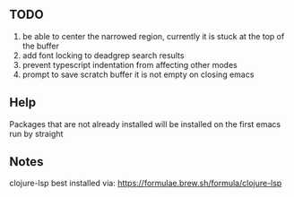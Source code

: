 
## TODO
1. be able to center the narrowed region, currently it is stuck at the top of the buffer
2. add font locking to deadgrep search results
3. prevent typescript indentation from affecting other modes
4. prompt to save scratch buffer it is not empty on closing emacs

## Help
Packages that are not already installed will be installed on the first emacs run by straight


## Notes

clojure-lsp best installed via: https://formulae.brew.sh/formula/clojure-lsp

